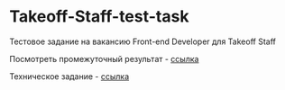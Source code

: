 # Takeoff-Staff-test-task

Тестовое задание на вакансию Front-end Developer для Takeoff Staff

Посмотреть промежуточный результат - [ссылка](https://chiga2030.github.io/Takeoff-Staff-test-task/#/)

Техническое задание - [ссылка](https://docs.google.com/document/d/1PFafdSZ2PcQLRtAyotvIupDmpGZ_6DnN9Q1kk0ogJm4/edit#)
